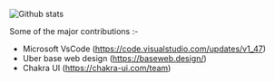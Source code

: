 ![Github stats](https://github-readme-stats.vercel.app/api?username=keshav-bohr)

Some of the major contributions :-
- Microsoft VsCode (https://code.visualstudio.com/updates/v1_47)
- Uber base web design (https://baseweb.design/)
- Chakra UI (https://chakra-ui.com/team)

<!--
**keshav-bohr/keshav-bohr** is a ✨ _special_ ✨ repository because its `README.md` (this file) appears on your GitHub profile.

Here are some ideas to get you started:

- 🔭 I’m currently working on ...
- 🌱 I’m currently learning ...
- 👯 I’m looking to collaborate on ...
- 🤔 I’m looking for help with ...
- 💬 Ask me about ...
- 📫 How to reach me: ...
- 😄 Pronouns: ...
- ⚡ Fun fact: ...
-->
